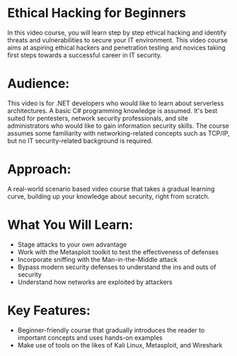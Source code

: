 # Ethical Hacking for Beginners
In this video course, you will learn step by step ethical hacking and identify threats and vulnerabilities to secure your IT environment. This video course aims at aspiring ethical hackers and penetration testing and novices taking first steps towards a successful career in IT security.
# Audience:
This video is for .NET developers who would like to learn about serverless architectures. A basic C# programming knowledge is assumed. It's best suited for pentesters, network security professionals, and site administrators who would like to gain information security skills. The course assumes some familiarity with networking-related concepts such as TCP/IP, but no IT security-related background is required.
# Approach:
A real-world scenario based video course that takes a gradual learning curve, building up your knowledge about security, right from scratch.
# What You Will Learn:	
*	Stage attacks to your own advantage
*	Work with the Metasploit toolkit to test the effectiveness of defenses
*	Incorporate sniffing with the Man-in-the-Middle attack
*	Bypass modern security defenses to understand the ins and outs of security
*	Understand how networks are exploited by attackers
# Key Features:
*	Beginner-friendly course that gradually introduces the reader to important concepts and uses hands-on examples
*	Make use of tools on the likes of Kali Linux, Metasploit, and Wireshark
